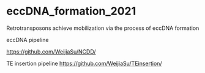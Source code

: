 # eccDNA_formation_2021
Retrotransposons achieve mobilization via the process of eccDNA formation


eccDNA pipeline 

https://github.com/WeijiaSu/NCDD/

TE insertion pipeline
https://github.com/WeijiaSu/TEinsertion/
